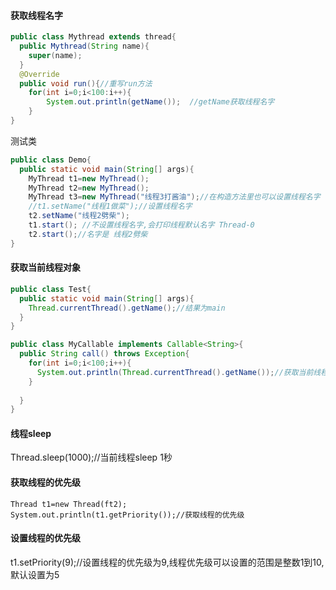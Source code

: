 #### 获取线程名字
```java
public class Mythread extends thread{    
  public Mythread(String name){
    super(name);
  }
  @Override  
  public void run(){//重写run方法    
    for(int i=0;i<100:i++){   
        System.out.println(getName());  //getName获取线程名字
    }  
}  
```
测试类
```java
public class Demo{  
  public static void main(String[] args){  
    MyThread t1=new MyThread();  
    MyThread t2=new MyThread(); 
    MyThread t3=new MyThread("线程3打酱油");//在构造方法里也可以设置线程名字 
    //t1.setName("线程1做菜");//设置线程名字
    t2.setName("线程2劈柴");
    t1.start(); //不设置线程名字,会打印线程默认名字 Thread-0
    t2.start();//名字是 线程2劈柴
}  
```
#### 获取当前线程对象
```java
public class Test{
  public static void main(String[] args){
    Thread.currentThread().getName();//结果为main
  }
}
```
```java
public class MyCallable implements Callable<String>{
  public String call() throws Exception{
    for(int i=0;i<100;i++){
      System.out.println(Thread.currentThread().getName());//获取当前线程对象的名字
    }
    
  }
}
```  
#### 线程sleep
Thread.sleep(1000);//当前线程sleep 1秒

#### 获取线程的优先级
```
Thread t1=new Thread(ft2);
System.out.println(t1.getPriority());//获取线程的优先级
```
#### 设置线程的优先级
t1.setPriority(9);//设置线程的优先级为9,线程优先级可以设置的范围是整数1到10,默认设置为5
